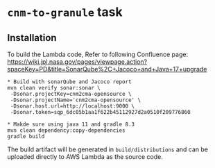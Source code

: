 # `cnm-to-granule` task

## Installation

To build the Lambda code, Refer to following Confluence page:
https://wiki.jpl.nasa.gov/pages/viewpage.action?spaceKey=PD&title=SonarQube%2C+Jacoco+and+Java+17+upgrade
```shell
* Build with sonarQube and Jacoco report
mvn clean verify sonar:sonar \
 -Dsonar.projectKey=cnm2cma-opensource \
 -Dsonar.projectName='cnm2cma-opensource' \
 -Dsonar.host.url=http://localhost:9000 \
 -Dsonar.token=sqp_6dc05b1aa1f622b45112927d2a0510f209776860
 
* Makde sure using java 11 and gradle 8.3
mvn clean dependency:copy-dependencies
gradle build
```

The build artifact will be generated in `build/distributions` and can be uploaded directly to AWS Lambda as the source code.
